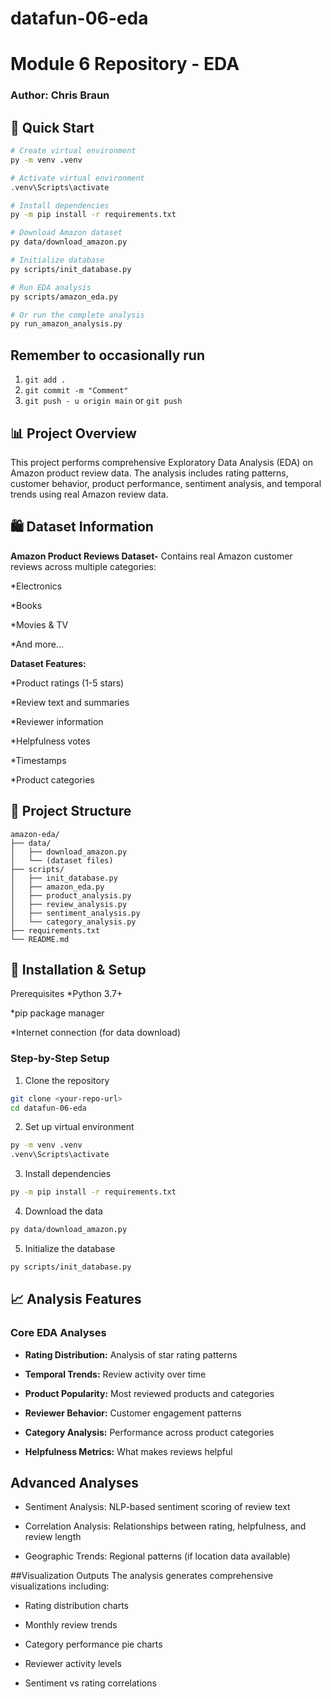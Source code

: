 # datafun-06-eda
# Module 6 Repository - EDA
### Author: Chris Braun

## 🚀 Quick Start

```bash
# Create virtual environment
py -m venv .venv

# Activate virtual environment
.venv\Scripts\activate

# Install dependencies
py -m pip install -r requirements.txt

# Download Amazon dataset
py data/download_amazon.py

# Initialize database
py scripts/init_database.py

# Run EDA analysis
py scripts/amazon_eda.py

# Or run the complete analysis
py run_amazon_analysis.py
```

## Remember to occasionally run
1. ```git add .```
2. ```git commit -m "Comment"```
3. ```git push - u origin main``` or ```git push```

## 📊 Project Overview
This project performs comprehensive Exploratory Data Analysis (EDA) on Amazon product review data. The analysis includes rating patterns, customer behavior, product performance, sentiment analysis, and temporal trends using real Amazon review data.

## 🛍️ Dataset Information
**Amazon Product Reviews Dataset-** Contains real Amazon customer reviews across multiple categories:

*Electronics

*Books

*Movies & TV

*And more...

**Dataset Features:**

*Product ratings (1-5 stars)

*Review text and summaries

*Reviewer information

*Helpfulness votes

*Timestamps

*Product categories

## 📁 Project Structure

```text
amazon-eda/
├── data/
│   ├── download_amazon.py
│   └── (dataset files)
├── scripts/
│   ├── init_database.py
│   ├── amazon_eda.py
│   ├── product_analysis.py
│   ├── review_analysis.py
│   ├── sentiment_analysis.py
│   └── category_analysis.py
├── requirements.txt
└── README.md
```

## 🔧 Installation & Setup
Prerequisites
*Python 3.7+

*pip package manager

*Internet connection (for data download)

### Step-by-Step Setup
1. Clone the repository

```bash
git clone <your-repo-url>
cd datafun-06-eda
```
2. Set up virtual environment

```bash
py -m venv .venv
.venv\Scripts\activate
```
3. Install dependencies

```bash
py -m pip install -r requirements.txt
```
4. Download the data

```bash
py data/download_amazon.py
```
5. Initialize the database

```bash
py scripts/init_database.py
```

## 📈 Analysis Features
### Core EDA Analyses
* **Rating Distribution:** Analysis of star rating patterns

* **Temporal Trends:** Review activity over time

* **Product Popularity:** Most reviewed products and categories

* **Reviewer Behavior:** Customer engagement patterns

* **Category Analysis:** Performance across product categories

* **Helpfulness Metrics:** What makes reviews helpful

## Advanced Analyses
* Sentiment Analysis: NLP-based sentiment scoring of review text

* Correlation Analysis: Relationships between rating, helpfulness, and review length

* Geographic Trends: Regional patterns (if location data available)

##Visualization Outputs
The analysis generates comprehensive visualizations including:

* Rating distribution charts

* Monthly review trends

* Category performance pie charts

* Reviewer activity levels

* Sentiment vs rating correlations